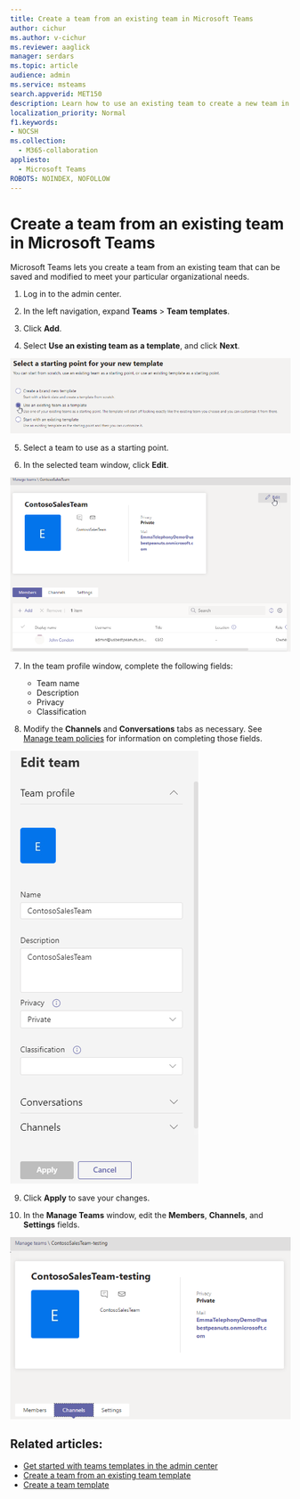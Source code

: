 ```yaml
---
title: Create a team from an existing team in Microsoft Teams
author: cichur
ms.author: v-cichur
ms.reviewer: aaglick
manager: serdars
ms.topic: article
audience: admin
ms.service: msteams
search.appverid: MET150
description: Learn how to use an existing team to create a new team in Microsoft Teams.
localization_priority: Normal
f1.keywords:
- NOCSH
ms.collection: 
  - M365-collaboration
appliesto: 
  - Microsoft Teams
ROBOTS: NOINDEX, NOFOLLOW
---
```


# Create a team from an existing team in Microsoft Teams

Microsoft Teams lets you create a team from an existing team that can be saved and modified to meet your particular organizational needs.

1. Log in to the admin center.

2. In the left navigation, expand **Teams** > **Team templates**.

3. Click **Add**.

4. Select **Use an existing team as a template**, and click **Next**.

 ![An image of the Team templates starting point screen with Start with an existing template highlighted.](media/team-existing-team-as-template.png)

5. Select a team to use as a starting point.

6. In the selected team window, click **Edit**.

 ![An image of the Team templates dialog with Add highlighted.](media/teams-existing-team-edit.png)

7. In the team profile window, complete the following fields:

    - Team name
    - Description
    - Privacy
    - Classification

8. Modify the **Channels** and **Conversations** tabs as necessary. See [Manage team policies](media/teams-policie.md) for information on completing those fields.

 ![An image of the Team templates dialog with Add highlighted.](media/teams-edit-dialog-apply.png)

9. Click **Apply** to save your changes.

10. In the **Manage Teams** window, edit the **Members**, **Channels**, and **Settings** fields.

![An image of the Team templates dialog with Add highlighted.](media/teams-edit-channel-settings.png)

## Related articles:

- [Get started with teams templates in the admin center](get-started-with-teams-templates-in-the-admin-console.md)
- [Create a team from an existing team template](modify-existing-team-template.md)
- [Create a team template](create-a-team-template.md)